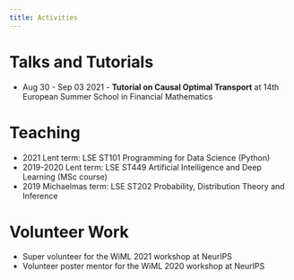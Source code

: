 ```yaml
---
title: Activities
---
```


# Talks and Tutorials 
- Aug 30 - Sep 03 2021 - **Tutorial on Causal Optimal Transport** at 14th European Summer School in Financial Mathematics

# Teaching 
- 2021 Lent term: LSE ST101 Programming for Data Science (Python)
- 2019-2020 Lent term: LSE ST449 Artificial Intelligence and Deep Learning (MSc course)
- 2019 Michaelmas term: LSE ST202 Probability, Distribution Theory and Inference

# Volunteer Work
- Super volunteer for the WiML 2021 workshop at NeurIPS
- Volunteer poster mentor for the WiML 2020 workshop at NeurIPS



